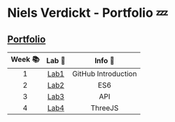 # Niels Verdickt - Portfolio 💤

## [Portfolio](https://github.com/NielsV8/dev5-myportfolio)

| Week 📚 |                      Lab 🧪                      |       Info 🎫       |
| :-----: | :----------------------------------------------: | :-----------------: |
|    1    | [Lab1](https://github.com/grietbeyens/DEV5-LAB1) | GitHub Introduction |
|    2    | [Lab2](https://github.com/NielsV8/dev5-myportfolio/tree/main/Lab%202) | ES6 |
|    3    | [Lab3](https://github.com/NielsV8/dev5-myportfolio/tree/main/Lab%203) | API |
|    4    | [Lab4](https://github.com/NielsV8/dev5-myportfolio/tree/main/Lab%204) | ThreeJS |